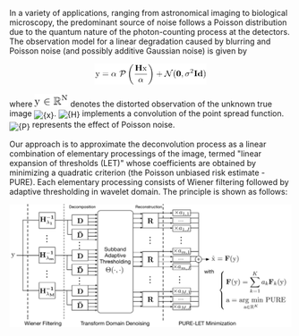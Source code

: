  In a variety of applications, ranging from astronomical imaging to biological microscopy, the predominant source of noise follows a Poisson distribution due to the quantum nature of the photon-counting process at the detectors. The observation model for a linear degradation caused by blurring and Poisson noise (and possibly additive Gaussian noise) is given by

<p align="center">
<img src="Resources/model.png" alt="{\my = \alpha\ \mathcal{P}\left(\frac{\bH\mx}{\alpha}\right) + \mathcal{N}(\mathbf{0},\sigma^2\bOne)}" width='200px'/>
 </p>

<p> where <img src="Resources/y.png" alt="{y}" margin-top="-4px;" width="60px"/> denotes the distorted observation of the unknown true image <img src="images/x.png" alt="{x}" style="vertical-align: -3px; width:60px"/>. <img src="images/H.png" alt="{H}" style="vertical-align: -2px; width:70px"/> implements a convolution of the point spread function. <img src="images/P.png" alt="{P}" style="vertical-align: -4px; width:30px"/> represents the effect of Poisson noise. </p>

<p> Our approach is to approximate the deconvolution process as a linear combination of elementary processings of the image, termed "linear expansion of thresholds (LET)" whose coefficients are obtained by minimizing a quadratic criterion (the Poisson unbiased risk estimate - PURE). Each elementary processing consists of Wiener filtering followed by adaptive thresholding in wavelet domain. The principle is shown as follows:

<p align="center">
<img class="centered" src="Resources/principle.png" alt="{Principle}" width="550px"/>
</p>
